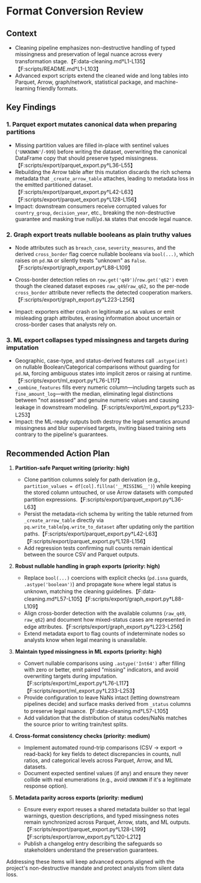 # Format Conversion Review

## Context
- Cleaning pipeline emphasizes non-destructive handling of typed missingness and preservation of legal nuance across every transformation stage.【F:data-cleaning.md†L1-L135】【F:scripts/README.md†L1-L103】
- Advanced export scripts extend the cleaned wide and long tables into Parquet, Arrow, graph/network, statistical package, and machine-learning friendly formats.

## Key Findings

### 1. Parquet export mutates canonical data when preparing partitions
- Missing partition values are filled in-place with sentinel values (`'UNKNOWN'`/`-999`) before writing the dataset, overwriting the canonical DataFrame copy that should preserve typed missingness.【F:scripts/export/parquet_export.py†L36-L55】
- Rebuilding the Arrow table after this mutation discards the rich schema metadata that `_create_arrow_table` attaches, leading to metadata loss in the emitted partitioned dataset.【F:scripts/export/parquet_export.py†L42-L63】【F:scripts/export/parquet_export.py†L128-L156】
- Impact: downstream consumers receive corrupted values for `country_group`, `decision_year`, etc., breaking the non-destructive guarantee and masking true null/`pd.NA` states that encode legal nuance.

### 2. Graph export treats nullable booleans as plain truthy values
- Node attributes such as `breach_case`, `severity_measures`, and the derived `cross_border` flag coerce nullable booleans via `bool(...)`, which raises on `pd.NA` or silently treats "unknown" as `False`.【F:scripts/export/graph_export.py†L88-L109】
- Cross-border detection relies on `row.get('q49')`/`row.get('q62')` even though the cleaned dataset exposes `raw_q49`/`raw_q62`, so the per-node `cross_border` attribute never reflects the detected cooperation markers.【F:scripts/export/graph_export.py†L223-L256】

- Impact: exporters either crash on legitimate `pd.NA` values or emit misleading graph attributes, erasing information about uncertain or cross-border cases that analysts rely on.

### 3. ML export collapses typed missingness and targets during imputation
- Geographic, case-type, and status-derived features call `.astype(int)` on nullable Boolean/Categorical comparisons without guarding for `pd.NA`, forcing ambiguous states into implicit zeros or raising at runtime.【F:scripts/export/ml_export.py†L76-L117】
- `_combine_features` fills every numeric column—including targets such as `fine_amount_log`—with the median, eliminating legal distinctions between "not assessed" and genuine numeric values and causing leakage in downstream modeling.【F:scripts/export/ml_export.py†L233-L253】
- Impact: the ML-ready outputs both destroy the legal semantics around missingness and blur supervised targets, inviting biased training sets contrary to the pipeline's guarantees.

## Recommended Action Plan

1. **Partition-safe Parquet writing (priority: high)**
   - Clone partition columns solely for path derivation (e.g., `partition_values = df[col].fillna('__MISSING__')`) while keeping the stored column untouched, or use Arrow datasets with computed partition expressions.【F:scripts/export/parquet_export.py†L36-L63】
   - Persist the metadata-rich schema by writing the table returned from `_create_arrow_table` directly via `pq.write_table`/`pq.write_to_dataset` after updating only the partition paths.【F:scripts/export/parquet_export.py†L42-L63】【F:scripts/export/parquet_export.py†L128-L156】
   - Add regression tests confirming null counts remain identical between the source CSV and Parquet outputs.

2. **Robust nullable handling in graph exports (priority: high)**
   - Replace `bool(...)` coercions with explicit checks (`pd.isna` guards, `.astype('boolean')`) and propagate `None` where legal status is unknown, matching the cleaning guidelines.【F:data-cleaning.md†L57-L105】【F:scripts/export/graph_export.py†L88-L109】
   - Align cross-border detection with the available columns (`raw_q49`, `raw_q62`) and document how mixed-status cases are represented in edge attributes.【F:scripts/export/graph_export.py†L223-L256】
   - Extend metadata export to flag counts of indeterminate nodes so analysts know when legal meaning is unavailable.

3. **Maintain typed missingness in ML exports (priority: high)**
   - Convert nullable comparisons using `.astype('Int64')` after filling with zero or better, emit paired "missing" indicators, and avoid overwriting targets during imputation.【F:scripts/export/ml_export.py†L76-L117】【F:scripts/export/ml_export.py†L233-L253】
   - Provide configuration to leave NaNs intact (letting downstream pipelines decide) and surface masks derived from `_status` columns to preserve legal nuance.【F:data-cleaning.md†L57-L105】
   - Add validation that the distribution of status codes/NaNs matches the source prior to writing train/test splits.

4. **Cross-format consistency checks (priority: medium)**
   - Implement automated round-trip comparisons (CSV → export → read-back) for key fields to detect discrepancies in counts, null ratios, and categorical levels across Parquet, Arrow, and ML datasets.
   - Document expected sentinel values (if any) and ensure they never collide with real enumerations (e.g., avoid `UNKNOWN` if it's a legitimate response option).

5. **Metadata parity across exports (priority: medium)**
   - Ensure every export reuses a shared metadata builder so that legal warnings, question descriptions, and typed missingness notes remain synchronized across Parquet, Arrow, stats, and ML outputs.【F:scripts/export/parquet_export.py†L128-L199】【F:scripts/export/arrow_export.py†L120-L212】
   - Publish a changelog entry describing the safeguards so stakeholders understand the preservation guarantees.

Addressing these items will keep advanced exports aligned with the project's non-destructive mandate and protect analysts from silent data loss.
